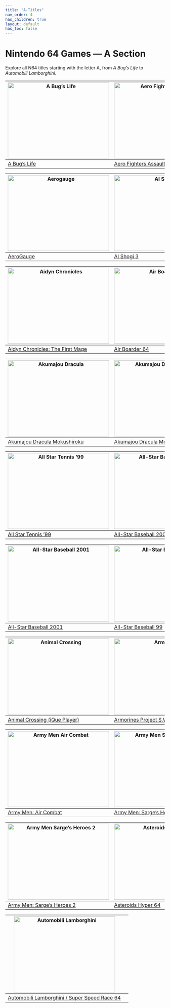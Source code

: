 ```yaml
---
title: "A-Titles"
nav_order: 4
has_children: true
layout: default
has_toc: false
---
```


# Nintendo 64 Games — A Section

Explore all N64 titles starting with the letter A, from *A Bug’s Life* to *Automobili Lamborghini*.

| <a href="a/a-bugs-life"><img src="https://vignette.wikia.nocookie.net/nintendo/images/3/3f/A_Bug's_Life_(NA).jpg/revision/latest/scale-to-width-down/310?cb=20090507014243&path-prefix=en" width="320" height="240" alt="A Bug’s Life"/></a> | <a href="a/aero-fighters-assault"><img src="https://upload.wikimedia.org/wikipedia/en/a/a1/AeroFightersAssaultCover.jpg" width="320" height="240" alt="Aero Fighters Assault"/></a> |
|---|---|
| [A Bug’s Life](a/a-bugs-life) | [Aero Fighters Assault](a/aero-fighters-assault) |

| <a href="a/aerogauge"><img src="https://upload.wikimedia.org/wikipedia/en/3/36/AeroGauge_Coverart.png" width="320" height="240" alt="Aerogauge"/></a> | <a href="a/ai-shogi-3"><img src="https://images.launchbox-app.com/a9743204-e4b1-4c39-8a2b-24ae367c9a32.png" width="320" height="240" alt="AI Shogi 3"/></a> |
|---|---|
| [AeroGauge](a/aerogauge) | [AI Shogi 3](a/ai-shogi-3) |

| <a href="a/aidyn-chronicles"><img src="https://upload.wikimedia.org/wikipedia/en/7/7e/Aidyn_Chronicles_-_The_First_Mage_Coverart.png" width="320" height="240" alt="Aidyn Chronicles"/></a> | <a href="a/air-boarder-64"><img src="https://images.launchbox-app.com/3f3c1e3e-2f3e-4e7f-9f2f-2b3b3e3f3e3f.png" width="320" height="240" alt="Air Boarder 64"/></a> |
|---|---|
| [Aidyn Chronicles: The First Mage](a/aidyn-chronicles) | [Air Boarder 64](a/air-boarder-64) |

| <a href="a/akumajou-dracula-mokushiroku"><img src="https://images.launchbox-app.com/aa7a3f27-700d-412a-8db2-2f755cb91ef5.png" width="320" height="240" alt="Akumajou Dracula"/></a> | <a href="a/akumajou-dracula-gaiden"><img src="https://upload.wikimedia.org/wikipedia/en/2/2e/Castlevania_Legacy_of_Darkness_Cover.jpg" width="320" height="240" alt="Akumajou Dracula Gaiden"/></a> |
|---|---|
| [Akumajou Dracula Mokushiroku](a/akumajou-dracula) | [Akumajou Dracula Mokushiroku Gaiden](a/akumajou-dracula-gaiden) |

| <a href="a/all-star-tennis-99"><img src="https://upload.wikimedia.org/wikipedia/en/4/4f/All_Star_Tennis_99_Cover.jpg" width="320" height="240" alt="All Star Tennis ’99"/></a> | <a href="a/all-star-baseball-2000"><img src="https://upload.wikimedia.org/wikipedia/en/9/9e/All_Star_Baseball_2000_Cover.jpg" width="320" height="240" alt="All-Star Baseball 2000"/></a> |
|---|---|
| [All Star Tennis ’99](a/all-star-tennis-99) | [All-Star Baseball 2000](a/all-star-baseball-2000) |

| <a href="a/all-star-baseball-2001"><img src="https://upload.wikimedia.org/wikipedia/en/6/6f/All_Star_Baseball_2001_Cover.jpg" width="320" height="240" alt="All-Star Baseball 2001"/></a> | <a href="a/all-star-baseball-99"><img src="https://upload.wikimedia.org/wikipedia/en/3/3e/All_Star_Baseball_99_Cover.jpg" width="320" height="240" alt="All-Star Baseball 99"/></a> |
|---|---|
| [All-Star Baseball 2001](a/all-star-baseball-2001) | [All-Star Baseball 99](a/all-star-baseball-99) |

| <a href="a/animal-crossing"><img src="https://images.launchbox-app.com/1e3b3e3f-2f3e-4e7f-9f2f-2b3b3e3f3e3f.png" width="320" height="240" alt="Animal Crossing"/></a> | <a href="a/armorines"><img src="https://upload.wikimedia.org/wikipedia/en/5/5e/Armorines_N64_Cover.jpg" width="320" height="240" alt="Armorines"/></a> |
|---|---|
| [Animal Crossing (iQue Player)](a/animal-crossing) | [Armorines Project S.W.A.R.M.](a/armorines) |

| <a href="a/army-men-air-combat"><img src="https://upload.wikimedia.org/wikipedia/en/8/8e/Army_Men_Air_Combat_Cover.jpg" width="320" height="240" alt="Army Men Air Combat"/></a> | <a href="a/army-men-sarges-heroes"><img src="https://upload.wikimedia.org/wikipedia/en/1/1e/Army_Men_Sarges_Heroes_Cover.jpg" width="320" height="240" alt="Army Men Sarge’s Heroes"/></a> |
|---|---|
| [Army Men: Air Combat](a/army-men-air-combat) | [Army Men: Sarge’s Heroes](a/army-men-sarges-heroes) |

| <a href="a/army-men-sarges-heroes-2"><img src="https://upload.wikimedia.org/wikipedia/en/2/2e/Army_Men_Sarges_Heroes_2_Cover.jpg" width="320" height="240" alt="Army Men Sarge’s Heroes 2"/></a> | <a href="a/asteroids-hyper-64"><img src="https://upload.wikimedia.org/wikipedia/en/3/3e/Asteroids_Hyper_64_Cover.jpg" width="320" height="240" alt="Asteroids Hyper 64"/></a> |
|---|---|
| [Army Men: Sarge’s Heroes 2](a/army-men-sarges-heroes-2) | [Asteroids Hyper 64](a/asteroids-hyper-64) |

| <a href="a/automobili-lamborghini"><img src="https://upload.wikimedia.org/wikipedia/en/4/4e/Automobili_Lamborghini_Cover.jpg" width="320" height="240" alt="Automobili Lamborghini"/></a> |  |
|---|---|
| [Automobili Lamborghini / Super Speed Race 64](a/automobili-lamborghini) |  |
